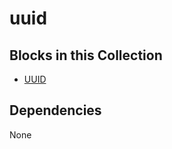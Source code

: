 uuid
====

Blocks in this Collection
-------------------------
- [UUID](docs/uuid_block.md)

Dependencies
------------
None
